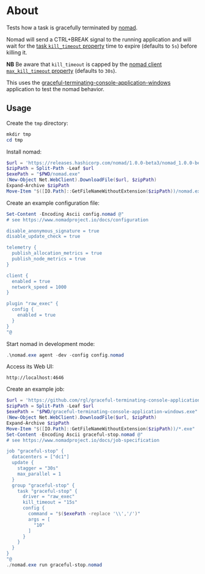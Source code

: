 # About

Tests how a task is gracefully terminated by [nomad](https://www.nomadproject.io/).

Nomad will send a CTRL+BREAK signal to the running application and will wait for the [task `kill_timeout` property](https://www.nomadproject.io/docs/job-specification/task#kill_timeout) time to expire (defaults to `5s`) before killing it.

**NB** Be aware that `kill_timeout` is capped by the [nomad client `max_kill_timeout` property](https://www.nomadproject.io/docs/configuration/client#max_kill_timeout) (defaults to `30s`).

This uses the [graceful-terminating-console-application-windows](https://github.com/rgl/graceful-terminating-console-application-windows) application to test the nomad behavior.

## Usage

Create the `tmp` directory:

```powershell
mkdir tmp
cd tmp
```

Install nomad:

```powershell
$url = 'https://releases.hashicorp.com/nomad/1.0.0-beta3/nomad_1.0.0-beta3_windows_amd64.zip'
$zipPath = Split-Path -Leaf $url
$exePath = "$PWD/nomad.exe"
(New-Object Net.WebClient).DownloadFile($url, $zipPath)
Expand-Archive $zipPath
Move-Item "$([IO.Path]::GetFileNameWithoutExtension($zipPath))/nomad.exe" .
```

Create an example configuration file:

```powershell
Set-Content -Encoding Ascii config.nomad @"
# see https://www.nomadproject.io/docs/configuration

disable_anonymous_signature = true
disable_update_check = true

telemetry {
  publish_allocation_metrics = true
  publish_node_metrics = true
}

client {
  enabled = true
  network_speed = 1000
}

plugin "raw_exec" {
  config {
    enabled = true
  }
}
"@
```

Start nomad in development mode:

```powershell
.\nomad.exe agent -dev -config config.nomad
```

Access its Web UI:

    http://localhost:4646

Create an example job:

```powershell
$url = 'https://github.com/rgl/graceful-terminating-console-application-windows/releases/download/v0.5.0/graceful-terminating-console-application-windows.zip'
$zipPath = Split-Path -Leaf $url
$exePath = "$PWD/graceful-terminating-console-application-windows.exe"
(New-Object Net.WebClient).DownloadFile($url, $zipPath)
Expand-Archive $zipPath
Move-Item "$([IO.Path]::GetFileNameWithoutExtension($zipPath))/*.exe" .
Set-Content -Encoding Ascii graceful-stop.nomad @"
# see https://www.nomadproject.io/docs/job-specification

job "graceful-stop" {
  datacenters = ["dc1"]
  update {
    stagger = "30s"
    max_parallel = 1
  }
  group "graceful-stop" {
    task "graceful-stop" {
      driver = "raw_exec"
      kill_timeout = "15s"
      config {
        command = "$($exePath -replace '\\','/')"
        args = [
          "10"
        ]
      }
    }
  }
}
"@
./nomad.exe run graceful-stop.nomad
```
